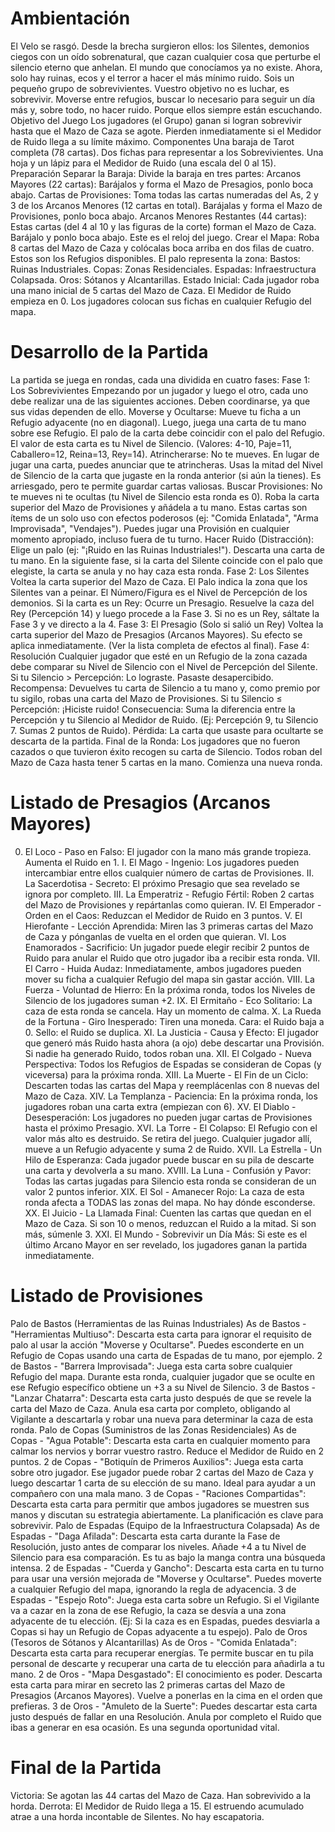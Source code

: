 # Ambientación

El Velo se rasgó. 
Desde la brecha surgieron ellos: los Silentes, demonios ciegos con un oído sobrenatural, que cazan cualquier cosa que perturbe el silencio eterno que anhelan. El mundo que conocíamos ya no existe. Ahora, solo hay ruinas, ecos y el terror a hacer el más mínimo ruido. Sois un pequeño grupo de sobrevivientes. Vuestro objetivo no es luchar, es sobrevivir. Moverse entre refugios, buscar lo necesario para seguir un día más y, sobre todo, no hacer ruido. Porque ellos siempre están escuchando.
Objetivo del Juego
Los jugadores (el Grupo) ganan si logran sobrevivir hasta que el Mazo de Caza se agote. Pierden inmediatamente si el Medidor de Ruido llega a su límite máximo.
Componentes
Una baraja de Tarot completa (78 cartas).
Dos fichas para representar a los Sobrevivientes.
Una hoja y un lápiz para el Medidor de Ruido (una escala del 0 al 15).
Preparación
Separar la Baraja: Divide la baraja en tres partes:
Arcanos Mayores (22 cartas): Barájalos y forma el Mazo de Presagios, ponlo boca abajo.
Cartas de Provisiones: Toma todas las cartas numeradas del As, 2 y 3 de los Arcanos Menores (12 cartas en total). Barájalas y forma el Mazo de Provisiones, ponlo boca abajo.
Arcanos Menores Restantes (44 cartas): Estas cartas (del 4 al 10 y las figuras de la corte) forman el Mazo de Caza. Barájalo y ponlo boca abajo. Este es el reloj del juego.
Crear el Mapa: Roba 8 cartas del Mazo de Caza y colócalas boca arriba en dos filas de cuatro. Estos son los Refugios disponibles. El palo representa la zona:
Bastos: Ruinas Industriales.
Copas: Zonas Residenciales.
Espadas: Infraestructura Colapsada.
Oros: Sótanos y Alcantarillas.
Estado Inicial:
Cada jugador roba una mano inicial de 5 cartas del Mazo de Caza.
El Medidor de Ruido empieza en 0.
Los jugadores colocan sus fichas en cualquier Refugio del mapa.

# Desarrollo de la Partida

La partida se juega en rondas, cada una dividida en cuatro fases:
Fase 1: Los Sobrevivientes Empezando por un jugador y luego el otro, cada uno debe realizar una de las siguientes acciones. Deben coordinarse, ya que sus vidas dependen de ello.
Moverse y Ocultarse: Mueve tu ficha a un Refugio adyacente (no en diagonal). Luego, juega una carta de tu mano sobre ese Refugio. El palo de la carta debe coincidir con el palo del Refugio. El valor de esta carta es tu Nivel de Silencio. (Valores: 4-10, Paje=11, Caballero=12, Reina=13, Rey=14).
Atrincherarse: No te mueves. En lugar de jugar una carta, puedes anunciar que te atrincheras. Usas la mitad del Nivel de Silencio de la carta que jugaste en la ronda anterior (si aún la tienes). Es arriesgado, pero te permite guardar cartas valiosas.
Buscar Provisiones: No te mueves ni te ocultas (tu Nivel de Silencio esta ronda es 0). Roba la carta superior del Mazo de Provisiones y añádela a tu mano. Estas cartas son ítems de un solo uso con efectos poderosos (ej: "Comida Enlatada", "Arma Improvisada", "Vendajes"). Puedes jugar una Provisión en cualquier momento apropiado, incluso fuera de tu turno.
Hacer Ruido (Distracción): Elige un palo (ej: "¡Ruido en las Ruinas Industriales!"). Descarta una carta de tu mano. En la siguiente fase, si la carta del Silente coincide con el palo que elegiste, la carta se anula y no hay caza esta ronda.
Fase 2: Los Silentes Voltea la carta superior del Mazo de Caza.
El Palo indica la zona que los Silentes van a peinar.
El Número/Figura es el Nivel de Percepción de los demonios.
Si la carta es un Rey: Ocurre un Presagio. Resuelve la caza del Rey (Percepción 14) y luego procede a la Fase 3. Si no es un Rey, sáltate la Fase 3 y ve directo a la 4.
Fase 3: El Presagio (Solo si salió un Rey) Voltea la carta superior del Mazo de Presagios (Arcanos Mayores). Su efecto se aplica inmediatamente. (Ver la lista completa de efectos al final).
Fase 4: Resolución Cualquier jugador que esté en un Refugio de la zona cazada debe comparar su Nivel de Silencio con el Nivel de Percepción del Silente.
Si tu Silencio > Percepción: Lo lograste. Pasaste desapercibido.
Recompensa: Devuelves tu carta de Silencio a tu mano y, como premio por tu sigilo, robas una carta del Mazo de Provisiones.
Si tu Silencio ≤ Percepción: ¡Hiciste ruido!
Consecuencia: Suma la diferencia entre la Percepción y tu Silencio al Medidor de Ruido. (Ej: Percepción 9, tu Silencio 7. Sumas 2 puntos de Ruido).
Pérdida: La carta que usaste para ocultarte se descarta de la partida.
Final de la Ronda: Los jugadores que no fueron cazados o que tuvieron éxito recogen su carta de Silencio. Todos roban del Mazo de Caza hasta tener 5 cartas en la mano. Comienza una nueva ronda.

# Listado de Presagios (Arcanos Mayores)

0. El Loco - Paso en Falso: El jugador con la mano más grande tropieza. Aumenta el Ruido en 1.
I. El Mago - Ingenio: Los jugadores pueden intercambiar entre ellos cualquier número de cartas de Provisiones.
II. La Sacerdotisa - Secreto: El próximo Presagio que sea revelado se ignora por completo.
III. La Emperatriz - Refugio Fértil: Roben 2 cartas del Mazo de Provisiones y repártanlas como quieran.
IV. El Emperador - Orden en el Caos: Reduzcan el Medidor de Ruido en 3 puntos.
V. El Hierofante - Lección Aprendida: Miren las 3 primeras cartas del Mazo de Caza y pónganlas de vuelta en el orden que quieran.
VI. Los Enamorados - Sacrificio: Un jugador puede elegir recibir 2 puntos de Ruido para anular el Ruido que otro jugador iba a recibir esta ronda.
VII. El Carro - Huida Audaz: Inmediatamente, ambos jugadores pueden mover su ficha a cualquier Refugio del mapa sin gastar acción.
VIII. La Fuerza - Voluntad de Hierro: En la próxima ronda, todos los Niveles de Silencio de los jugadores suman +2.
IX. El Ermitaño - Eco Solitario: La caza de esta ronda se cancela. Hay un momento de calma.
X. La Rueda de la Fortuna - Giro Inesperado: Tiren una moneda. Cara: el Ruido baja a 0. Sello: el Ruido se duplica.
XI. La Justicia - Causa y Efecto: El jugador que generó más Ruido hasta ahora (a ojo) debe descartar una Provisión. Si nadie ha generado Ruido, todos roban una.
XII. El Colgado - Nueva Perspectiva: Todos los Refugios de Espadas se consideran de Copas (y viceversa) para la próxima ronda.
XIII. La Muerte - El Fin de un Ciclo: Descarten todas las cartas del Mapa y reemplácenlas con 8 nuevas del Mazo de Caza.
XIV. La Templanza - Paciencia: En la próxima ronda, los jugadores roban una carta extra (empiezan con 6).
XV. El Diablo - Desesperación: Los jugadores no pueden jugar cartas de Provisiones hasta el próximo Presagio.
XVI. La Torre - El Colapso: El Refugio con el valor más alto es destruido. Se retira del juego. Cualquier jugador allí, mueve a un Refugio adyacente y suma 2 de Ruido.
XVII. La Estrella - Un Hilo de Esperanza: Cada jugador puede buscar en su pila de descarte una carta y devolverla a su mano.
XVIII. La Luna - Confusión y Pavor: Todas las cartas jugadas para Silencio esta ronda se consideran de un valor 2 puntos inferior.
XIX. El Sol - Amanecer Rojo: La caza de esta ronda afecta a TODAS las zonas del mapa. No hay dónde esconderse.
XX. El Juicio - La Llamada Final: Cuenten las cartas que quedan en el Mazo de Caza. Si son 10 o menos, reduzcan el Ruido a la mitad. Si son más, súmenle 3.
XXI. El Mundo - Sobrevivir un Día Más: Si este es el último Arcano Mayor en ser revelado, los jugadores ganan la partida inmediatamente.

# Listado de Provisiones
Palo de Bastos (Herramientas de las Ruinas Industriales)
As de Bastos - "Herramientas Multiuso": Descarta esta carta para ignorar el requisito de palo al usar la acción "Moverse y Ocultarse". Puedes esconderte en un Refugio de Copas usando una carta de Espadas de tu mano, por ejemplo.
2 de Bastos - "Barrera Improvisada": Juega esta carta sobre cualquier Refugio del mapa. Durante esta ronda, cualquier jugador que se oculte en ese Refugio específico obtiene un +3 a su Nivel de Silencio.
3 de Bastos - "Lanzar Chatarra": Descarta esta carta justo después de que se revele la carta del Mazo de Caza. Anula esa carta por completo, obligando al Vigilante a descartarla y robar una nueva para determinar la caza de esta ronda.
Palo de Copas (Suministros de las Zonas Residenciales)
As de Copas - "Agua Potable": Descarta esta carta en cualquier momento para calmar los nervios y borrar vuestro rastro. Reduce el Medidor de Ruido en 2 puntos.
2 de Copas - "Botiquín de Primeros Auxilios": Juega esta carta sobre otro jugador. Ese jugador puede robar 2 cartas del Mazo de Caza y luego descartar 1 carta de su elección de su mano. Ideal para ayudar a un compañero con una mala mano.
3 de Copas - "Raciones Compartidas": Descarta esta carta para permitir que ambos jugadores se muestren sus manos y discutan su estrategia abiertamente. La planificación es clave para sobrevivir.
Palo de Espadas (Equipo de la Infraestructura Colapsada)
As de Espadas - "Daga Afilada": Descarta esta carta durante la Fase de Resolución, justo antes de comparar los niveles. Añade +4 a tu Nivel de Silencio para esa comparación. Es tu as bajo la manga contra una búsqueda intensa.
2 de Espadas - "Cuerda y Gancho": Descarta esta carta en tu turno para usar una versión mejorada de "Moverse y Ocultarse". Puedes moverte a cualquier Refugio del mapa, ignorando la regla de adyacencia.
3 de Espadas - "Espejo Roto": Juega esta carta sobre un Refugio. Si el Vigilante va a cazar en la zona de ese Refugio, la caza se desvía a una zona adyacente de tu elección. (Ej: Si la caza es en Espadas, puedes desviarla a Copas si hay un Refugio de Copas adyacente a tu espejo).
Palo de Oros (Tesoros de Sótanos y Alcantarillas)
As de Oros - "Comida Enlatada": Descarta esta carta para recuperar energías. Te permite buscar en tu pila personal de descarte y recuperar una carta de tu elección para añadirla a tu mano.
2 de Oros - "Mapa Desgastado": El conocimiento es poder. Descarta esta carta para mirar en secreto las 2 primeras cartas del Mazo de Presagios (Arcanos Mayores). Vuelve a ponerlas en la cima en el orden que prefieras.
3 de Oros - "Amuleto de la Suerte": Puedes descartar esta carta justo después de fallar en una Resolución. Anula por completo el Ruido que ibas a generar en esa ocasión. Es una segunda oportunidad vital.

# Final de la Partida
Victoria: Se agotan las 44 cartas del Mazo de Caza. Han sobrevivido a la horda.
Derrota: El Medidor de Ruido llega a 15. El estruendo acumulado atrae a una horda incontable de Silentes. No hay escapatoria.
